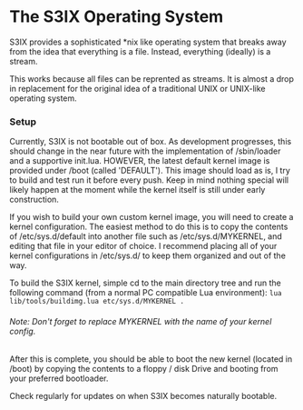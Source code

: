 # The S3IX Operating System #

S3IX provides a sophisticated *nix like operating system that breaks away from the idea that everything is a file. Instead, everything (ideally) is a stream.

This works because all files can be reprented as streams. It is almost a drop in replacement for the original idea of a traditional UNIX or UNIX-like operating system.

### Setup ###

Currently, S3IX is not bootable out of box. As development progresses, this should change in the near future with the implementation of /sbin/loader and a supportive init.lua. HOWEVER, the latest default kernel image is provided under /boot (called 'DEFAULT'). This image should load as is, I try to build and test run it before every push. Keep in mind nothing special will likely happen at the moment while the kernel itself is still under early construction.

If you wish to build your own custom kernel image, you will need to create a kernel configuration. The easiest method to do this is to copy the contents of /etc/sys.d/default into another file such as /etc/sys.d/MYKERNEL, and editing that file in your editor of choice. I recommend placing all of your kernel configurations in /etc/sys.d/ to keep them organized and out of the way. 

To build the S3IX kernel, simple cd to the main directory tree and run the following command (from a normal PC compatible Lua environment):
`lua lib/tools/buildimg.lua etc/sys.d/MYKERNEL .`

###### Note: Don't forget to replace MYKERNEL with the name of your kernel config. ######

After this is complete, you should be able to boot the new kernel (located in /boot) by copying the contents to a floppy / disk Drive and booting from your preferred bootloader.

Check regularly for updates on when S3IX becomes naturally bootable.
